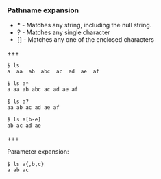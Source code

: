 ### Pathname expansion

- \* - Matches  any  string, including the null string.
- \? - Matches any single character     <!-- .element: class="fragment" -->
- \[\] - Matches any one of the enclosed characters   <!-- .element: class="fragment" -->

+++

```
$ ls
a  aa  ab  abc  ac  ad  ae  af
```
```
$ ls a*
a aa ab abc ac ad ae af
```
```
$ ls a?
aa ab ac ad ae af
```
```
$ ls a[b-e]
ab ac ad ae
```

+++

Parameter expansion:
```
$ ls a{,b,c}
a ab ac
```
